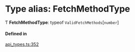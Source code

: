 # Type alias: FetchMethodType

Ƭ **FetchMethodType**: typeof `ValidFetchMethods`[`number`]

#### Defined in

[api_types.ts:352](https://github.com/coda/packs-sdk/blob/main/api_types.ts#L352)
